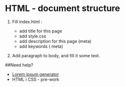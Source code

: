 # HTML - document structure

1. Fill index.html :
    * add title for this page
    * add style.css
    * add description for this page (meta)
    * add keywords ( meta)
    
2. Add paragraph to body, and fill it some text. 
    
##Need help?
*  [Lorem ipsum generator](http://pl.lipsum.com/)
*  HTML i CSS - pre-work